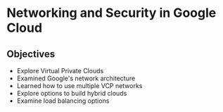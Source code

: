 # Networking and Security in Google Cloud

## Objectives

- Explore Virtual Private Clouds
- Examined Google's network architecture
- Learned how to use multiple VCP networks
- Explore options to build hybrid clouds
- Examine load balancing options